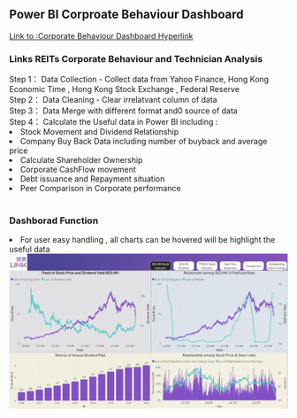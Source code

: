 <h2>Power BI Corproate Behaviour Dashboard</h2>
<a href="https://arshouinvest.github.io/powerbi_corporate_business_behaviour/">Link to :Corporate Behaviour Dashboard Hyperlink</a><br>

<h3>Links REITs Corporate Behaviour and Technician Analysis</h3>
Step 1： Data Collection - Collect data from Yahoo Finance, Hong Kong Economic Time , Hong Kong Stock Exchange , Federal Reserve <br>
Step 2： Data Cleaning - Clear irrelatvant column of data <br>
Step 3： Data Merge with different format and0 source of data <br>
Step 4： Calculate the Useful data in Power BI including : <br>

<li>Stock Movement and Dividend Relationship</li>
<li>Company Buy Back Data including number of buyback and average price</li>
<li>Calculate Shareholder Ownership </li>
<li>Corporate CashFlow movement</li>
<li>Debt issuance and Repayment situation</li>
<li>Peer Comparison in Corporate performance</li><br>

<h3>Dashborad Function</h3>
<li>For user easy handling , all charts can be hovered will be highlight the useful data </li>

<img src="https://github.com/arshouinvest/powerbi_corporate_business_behaviour/blob/main/image.png">
